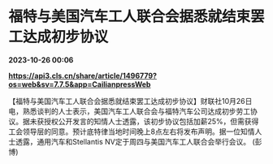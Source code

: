 # 福特与美国汽车工人联合会据悉就结束罢工达成初步协议

**2023-10-26 00:06**

**https://api3.cls.cn/share/article/1496779?os=web&sv=7.7.5&app=CailianpressWeb**

【福特与美国汽车工人联合会据悉就结束罢工达成初步协议】财联社10月26日电，熟悉谈判的人士表示，美国汽车工人联合会与福特汽车公司达成初步劳工协议。据未获授权公开发言的知情人士透露，该初步协议包括加薪25%，但需获得工会领导层的同意。预计底特律当地时间晚上8点左右将发布声明。据一位知情人士透露，通用汽车和Stellantis NV定于周四与美国汽车工人联合会举行会议。 (彭博)